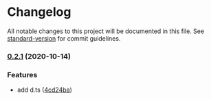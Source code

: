 # Changelog

All notable changes to this project will be documented in this file. See [standard-version](https://github.com/conventional-changelog/standard-version) for commit guidelines.

### [0.2.1](https://github.com/kamem/scrollParallax/compare/v0.2.0...v0.2.1) (2020-10-14)


### Features

* add d.ts ([4cd24ba](https://github.com/kamem/scrollParallax/commit/4cd24bacb4d9704f09284675168346a6d3a5434f))
